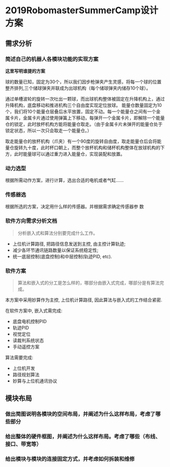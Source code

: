 # 2019RobomasterSummerCamp设计方案
## 需求分析
### 简述自己的机器人各模块功能的实现方案
**这里写明谁提的方案**

球的数量已知，固定为30个，所以我们因步枪弹夹产生灵感，将每一个球的位置整齐排列,三个储球弹夹并联成为出球机构（每个储球弹夹内储存10个球）。

通过单槽波轮的旋转一次吐出一颗球，而出球机构整体被固定在升降机构上，通过升降机构，底盘移动和推进机构三个自由度实现定位放球。
能量仓数量固定为10个，我们将10个能量仓层叠后水平放置，固定不动。每一个能量仓之间有一个金属卡片，金属卡片通过使用弹簧上下移动，每弹开一个金属卡片，即解除一个能量仓的锁定，此时放杯机构方能将能量仓取走。（由于金属卡片未弹开的能量仓处于锁定状态，所以一次只会取走一个能量仓。）

取走能量仓的放杯机构（爪夹）有一个90度的旋转自由度，取走能量仓后会将能量仓旋转九十度，此时杯口朝上，而整个放杯机构和储杯机构整体在放球机构的下方，此时能量球可以通过重力进入能量仓，实现装配和放置。
### 动力选型
根据所需动作方案，进行计算，选出合适的电机或者气缸……
### 传感器选
根据所选的方案，决定用什么样的传感器。并根据需求确定传感器参
数

### 软件方向需求分析文档
> 分析嵌入式和算法分别要完成什么工作。
- 上位机计算路径, 把路径信息发送到主控, 由主控计算轨迹;
- 减少各环节通讯链路数量以保证系统稳定性;
- 统一底层控制(底盘控制)和中层控制(轨迹PID, etc).

### 软件方案
> 算法和嵌入式的分工是怎么样的，哪部分由嵌入式完成，哪部分是有算法完成。

本方案中采用妙算作为主控, 上位机计算路径, 因此算法与嵌入式的工作结合紧密.

在软件方案中, 嵌入式需完成:

- 底盘电机控制PID
- 轨迹PID
- 视觉定位
- 读裁判系统状态
- 手动遥控方案

算法需要完成:

- 上位机开发
- 路径规划算法
- 妙算与上位机通讯协议

## 模块布局
### 做出简图说明各模块的空间布局，并阐述为什么这样布局，考虑了哪些部分



### 给出整体的硬件框图，并阐述为什么这样布局。考虑了哪些（布线、接口、带宽等）



### 给出模块与模块的连接固定方式，并考虑如何拆装和维修

 